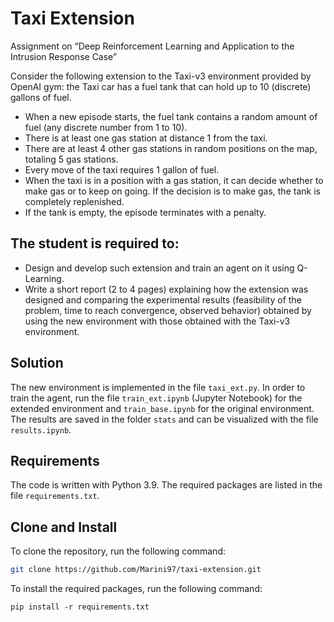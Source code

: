 # Taxi Extension
Assignment on “Deep Reinforcement Learning and Application to the Intrusion Response Case”

Consider the following extension to the Taxi-v3 environment provided by OpenAI gym:
the Taxi car has a fuel tank that can hold up to 10 (discrete) gallons of fuel.
- When a new episode starts, the fuel tank contains a random amount of fuel
(any discrete number from 1 to 10).
- There is at least one gas station at distance 1 from the taxi.
- There are at least 4 other gas stations in random positions on the map, totaling
5 gas stations.
- Every move of the taxi requires 1 gallon of fuel.
- When the taxi is in a position with a gas station, it can decide whether to make
gas or to keep on going. If the decision is to make gas, the tank is completely
replenished.
- If the tank is empty, the episode terminates with a penalty.

## The student is required to:
- Design and develop such extension and train an agent on it using Q-Learning.
- Write a short report (2 to 4 pages) explaining how the extension was designed
and comparing the experimental results (feasibility of the problem, time to
reach convergence, observed behavior) obtained by using the new
environment with those obtained with the Taxi-v3 environment.

## Solution
The new environment is implemented in the file `taxi_ext.py`.
In order to train the agent, run the file `train_ext.ipynb` (Jupyter Notebook) for the extended environment and `train_base.ipynb` for the original environment.
The results are saved in the folder `stats` and can be visualized with the file `results.ipynb`.

## Requirements
The code is written with Python 3.9. The required packages are listed in the file `requirements.txt`.

## Clone and Install
To clone the repository, run the following command:
```bash
git clone https://github.com/Marini97/taxi-extension.git
```

To install the required packages, run the following command:
```
pip install -r requirements.txt
```
